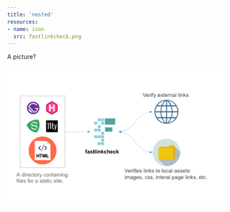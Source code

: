 ```yaml
---
title: 'nested'
resources:
- name: icon
  src: fastlinkcheck.png
---
```


A picture?

![](fastlinkcheck.png)
